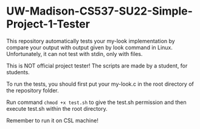 # UW-Madison-CS537-SU22-Simple-Project-1-Tester
This repository automatically tests your my-look implementation by compare your output with output given by look command in Linux. Unfortunately, it can not test with stdin, only with files.

This is NOT official project tester! The scripts are made by a student, for students.

To run the tests, you should first put your my-look.c in the root directory of the repository folder.

Run command   ```chmod +x test.sh```
to give the test.sh permission and then execute test.sh within the root directory.

Remember to run it on CSL machine!
